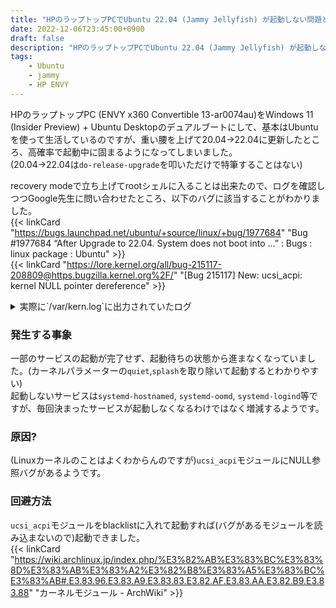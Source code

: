 ```yaml
---
title: "HPのラップトップPCでUbuntu 22.04 (Jammy Jellyfish) が起動しない問題とその回避方法について"
date: 2022-12-06T23:45:00+0900
draft: false
description: "HPのラップトップPCでUbuntu 22.04 (Jammy Jellyfish) が起動しない問題とその回避方法について"
tags:
    - Ubuntu
    - jammy
    - HP ENVY
---
```


HPのラップトップPC (ENVY x360 Convertible 13-ar0074au)をWindows 11 (Insider Preview) + Ubuntu Desktopのデュアルブートにして、基本はUbuntuを使って生活しているのですが、重い腰を上げて20.04→22.04に更新したところ、高確率で起動中に固まるようになってしまいました。  
(20.04→22.04は`do-release-upgrade`を叩いただけで特筆することはない)

recovery modeで立ち上げてrootシェルに入ることは出来たので、ログを確認しつつGoogle先生に問い合わせたところ、以下のバグに該当することがわかりました。  
{{< linkCard "https://bugs.launchpad.net/ubuntu/+source/linux/+bug/1977684" "Bug #1977684 “After Upgrade to 22.04. System does not boot into ...” : Bugs : linux package : Ubuntu" >}}  
{{< linkCard "https://lore.kernel.org/all/bug-215117-208809@https.bugzilla.kernel.org%2F/" "[Bug 215117] New: ucsi_acpi: kernel NULL pointer dereference" >}}

<details>

<summary>実際に`/var/kern.log`に出力されていたログ</summary>

```
Dec  6 22:12:51 capella kernel: [    3.369299] BUG: kernel NULL pointer dereference, address: 0000000000000058
Dec  6 22:12:51 capella kernel: [    3.370686] #PF: supervisor read access in kernel mode
Dec  6 22:12:51 capella kernel: [    3.371607] #PF: error_code(0x0000) - not-present page
Dec  6 22:12:51 capella kernel: [    3.372330] PGD 0 P4D 0 
Dec  6 22:12:51 capella kernel: [    3.373046] Oops: 0000 [#1] SMP NOPTI
Dec  6 22:12:51 capella kernel: [    3.373764] CPU: 0 PID: 6 Comm: kworker/0:0 Not tainted 5.15.0-56-generic #62-Ubuntu
Dec  6 22:12:51 capella kernel: [    3.374508] Hardware name: HP HP ENVY x360 Convertible 13-ar0xxx/85DE, BIOS F.26 08/29/2022
Dec  6 22:12:51 capella kernel: [    3.375267] Workqueue: events_long ucsi_init_work [typec_ucsi]
Dec  6 22:12:51 capella kernel: [    3.376052] RIP: 0010:typec_register_altmode+0x30/0x3b0 [typec]
Dec  6 22:12:51 capella kernel: [    3.376858] Code: 48 89 e5 41 57 41 56 41 55 49 89 f5 41 54 49 89 fc 48 8d bf 00 03 00 00 53 48 83 ec 30 65 48 8b 04 25 28 00 00 00 48 89 45 d0 <48> 8b 87 58 fd ff ff 48 3d 80 27 4c c0 74 1a 49 8d 94 24 f0 02 00
Dec  6 22:12:51 capella kernel: [    3.377727] RSP: 0018:ffffb0cb00107ca0 EFLAGS: 00010286
Dec  6 22:12:51 capella kernel: [    3.378603] RAX: 500dc2a12ea50000 RBX: ffff907ecbc61000 RCX: 0000000000000001
Dec  6 22:12:51 capella kernel: [    3.379498] RDX: 0000000000000000 RSI: ffffb0cb00107d78 RDI: 0000000000000300
Dec  6 22:12:51 capella kernel: [    3.380403] RBP: ffffb0cb00107cf8 R08: 0000000000000000 R09: 0000000000000000
Dec  6 22:12:51 capella kernel: [    3.381314] R10: 0000000000000003 R11: 0000000000000000 R12: 0000000000000000
Dec  6 22:12:51 capella kernel: [    3.382240] R13: ffffb0cb00107d78 R14: ffffb0cb00107d78 R15: 0000000000000000
Dec  6 22:12:51 capella kernel: [    3.383161] FS:  0000000000000000(0000) GS:ffff907f58a00000(0000) knlGS:0000000000000000
Dec  6 22:12:51 capella kernel: [    3.384103] CS:  0010 DS: 0000 ES: 0000 CR0: 0000000080050033
Dec  6 22:12:51 capella kernel: [    3.385047] CR2: 0000000000000058 CR3: 000000010b3aa000 CR4: 00000000003506f0
Dec  6 22:12:51 capella kernel: [    3.386013] Call Trace:
Dec  6 22:12:51 capella kernel: [    3.386976]  <TASK>
Dec  6 22:12:51 capella kernel: [    3.387954]  ? wait_for_completion_timeout+0x1d/0x30
Dec  6 22:12:51 capella kernel: [    3.388946]  typec_partner_register_altmode+0xe/0x20 [typec]
Dec  6 22:12:51 capella kernel: [    3.389957]  ucsi_register_altmode.constprop.0+0x1f0/0x280 [typec_ucsi]
Dec  6 22:12:51 capella kernel: [    3.390983]  ucsi_register_altmodes+0x156/0x210 [typec_ucsi]
Dec  6 22:12:51 capella kernel: [    3.392012]  ucsi_check_altmodes+0x1c/0x50 [typec_ucsi]
Dec  6 22:12:51 capella kernel: [    3.393030]  ucsi_register_port+0x4d4/0x510 [typec_ucsi]
Dec  6 22:12:51 capella kernel: [    3.394054]  ucsi_init+0xce/0x1b0 [typec_ucsi]
Dec  6 22:12:51 capella kernel: [    3.395089]  ucsi_init_work+0x16/0x30 [typec_ucsi]
Dec  6 22:12:51 capella kernel: [    3.396128]  process_one_work+0x22b/0x3d0
Dec  6 22:12:51 capella kernel: [    3.397178]  worker_thread+0x53/0x420
Dec  6 22:12:51 capella kernel: [    3.398242]  ? process_one_work+0x3d0/0x3d0
Dec  6 22:12:51 capella kernel: [    3.399289]  kthread+0x12a/0x150
Dec  6 22:12:51 capella kernel: [    3.400346]  ? set_kthread_struct+0x50/0x50
Dec  6 22:12:51 capella kernel: [    3.401409]  ret_from_fork+0x22/0x30
Dec  6 22:12:51 capella kernel: [    3.402476]  </TASK>
Dec  6 22:12:51 capella kernel: [    3.403541] Modules linked in: snd_hda_codec_generic ledtrig_audio amd64_edac(-) snd_hda_codec_hdmi edac_mce_amd amdgpu(+) snd_hda_intel snd_intel_dspcfg snd_intel_sdw_acpi snd_hda_codec rtw88_8822be kvm_amd rtw88_8822b snd_hda_core fjes(-) rtw88_pci kvm snd_hwdep crct10dif_pclmul snd_seq_midi nls_iso8859_1 rtw88_core snd_seq_midi_event ghash_clmulni_intel btusb iommu_v2 gpu_sched snd_rawmidi drm_ttm_helper aesni_intel ttm snd_pci_acp6x crypto_simd mac80211 btrtl cryptd btbcm snd_seq rapl input_leds btintel drm_kms_helper snd_pcm bluetooth snd_seq_device cec snd_timer rc_core i2c_algo_bit hp_wmi ecdh_generic fb_sys_fops serio_raw platform_profile wmi_bmof syscopyarea hid_multitouch(+) ecc k10temp snd_pci_acp5x cfg80211 sparse_keymap snd sysfillrect snd_rn_pci_acp3x sysimgblt ccp snd_pci_acp3x soundcore ucsi_acpi libarc4 typec_ucsi typec mac_hid hid_sensor_accel_3d hid_sensor_gyro_3d hid_sensor_magn_3d acpi_tad hid_sensor_trigger amd_pmc hp_accel industrialio_triggered_buffer
Dec  6 22:12:51 capella kernel: [    3.403601]  wireless_hotkey lis3lv02d kfifo_buf hid_sensor_iio_common industrialio sch_fq_codel overlay iptable_filter ip6table_filter ip6_tables br_netfilter bridge stp llc arp_tables msr parport_pc ppdev lp parport ramoops reed_solomon pstore_blk pstore_zone drm efi_pstore ip_tables x_tables autofs4 rtsx_pci_sdmmc nvme hid_sensor_hub xhci_pci hid_generic crc32_pclmul nvme_core i2c_piix4 amd_sfh rtsx_pci xhci_pci_renesas wmi i2c_hid_acpi i2c_hid video hid
Dec  6 22:12:51 capella kernel: [    3.412863] CR2: 0000000000000058
Dec  6 22:12:51 capella kernel: [    3.414342] ---[ end trace 041a0b479bb0ae03 ]---
Dec  6 22:12:51 capella kernel: [    3.494818] rtw_8822be 0000:02:00.0 wlo1: renamed from wlan0
Dec  6 22:12:51 capella kernel: [    3.698804] RIP: 0010:typec_register_altmode+0x30/0x3b0 [typec]
Dec  6 22:12:51 capella kernel: [    3.700304] Code: 48 89 e5 41 57 41 56 41 55 49 89 f5 41 54 49 89 fc 48 8d bf 00 03 00 00 53 48 83 ec 30 65 48 8b 04 25 28 00 00 00 48 89 45 d0 <48> 8b 87 58 fd ff ff 48 3d 80 27 4c c0 74 1a 49 8d 94 24 f0 02 00
Dec  6 22:12:51 capella kernel: [    3.701840] RSP: 0018:ffffb0cb00107ca0 EFLAGS: 00010286
Dec  6 22:12:51 capella kernel: [    3.703364] RAX: 500dc2a12ea50000 RBX: ffff907ecbc61000 RCX: 0000000000000001
Dec  6 22:12:51 capella kernel: [    3.704899] RDX: 0000000000000000 RSI: ffffb0cb00107d78 RDI: 0000000000000300
Dec  6 22:12:51 capella kernel: [    3.706399] RBP: ffffb0cb00107cf8 R08: 0000000000000000 R09: 0000000000000000
Dec  6 22:12:51 capella kernel: [    3.707893] R10: 0000000000000003 R11: 0000000000000000 R12: 0000000000000000
Dec  6 22:12:51 capella kernel: [    3.709360] R13: ffffb0cb00107d78 R14: ffffb0cb00107d78 R15: 0000000000000000
Dec  6 22:12:51 capella kernel: [    3.710808] FS:  0000000000000000(0000) GS:ffff907f58a00000(0000) knlGS:0000000000000000
Dec  6 22:12:51 capella kernel: [    3.712250] CS:  0010 DS: 0000 ES: 0000 CR0: 0000000080050033
Dec  6 22:12:51 capella kernel: [    3.713688] CR2: 0000000000000058 CR3: 000000010b3aa000 CR4: 00000000003506f0
```
</details>

### 発生する事象
一部のサービスの起動が完了せず、起動待ちの状態から進まなくなっていました。(カーネルパラメーターの`quiet`,`splash`を取り除いて起動するとわかりやすい)  
起動しないサービスは`systemd-hostnamed`, `systemd-oomd`, `systemd-logind`等ですが、毎回決まったサービスが起動しなくなるわけではなく増減するようです。

### 原因?
(Linuxカーネルのことはよくわからんのですが)`ucsi_acpi`モジュールにNULL参照バグがあるようです。

### 回避方法
`ucsi_acpi`モジュールをblacklistに入れて起動すれば(バグがあるモジュールを読み込まないので)起動できました。  
{{< linkCard "https://wiki.archlinux.jp/index.php/%E3%82%AB%E3%83%BC%E3%83%8D%E3%83%AB%E3%83%A2%E3%82%B8%E3%83%A5%E3%83%BC%E3%83%AB#.E3.83.96.E3.83.A9.E3.83.83.E3.82.AF.E3.83.AA.E3.82.B9.E3.83.88" "カーネルモジュール - ArchWiki" >}}

